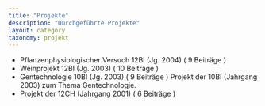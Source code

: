 ```yaml
---
title: "Projekte"
description: "Durchgeführte Projekte"
layout: category
taxonomy: projekt
---
```


- Pflanzenphysiologischer Versuch 12BI (Jg. 2004)   ( 9 Beiträge )
- Weinprojekt 12BI (Jg. 2003)   ( 10 Beiträge )
- Gentechnologie 10BI (Jg. 2003)   ( 9 Beiträge )
  Projekt der 10BI (Jahrgang 2003) zum Thema Gentechnologie.
- Projekt der 12CH (Jahrgang 2001)   ( 6 Beiträge )
